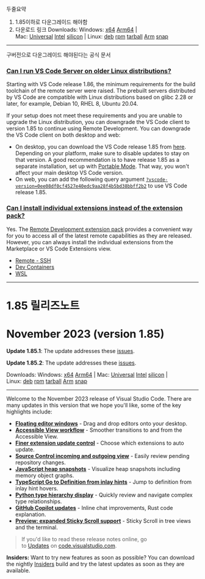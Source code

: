 

두줄요약
1. 1.85이하로 다운그레이드 해야함
2. 다운로드 링크 Downloads: Windows: [x64](https://update.code.visualstudio.com/1.85.2/win32-x64-user/stable) [Arm64](https://update.code.visualstudio.com/1.85.2/win32-arm64-user/stable) | Mac: [Universal](https://update.code.visualstudio.com/1.85.2/darwin-universal/stable) [Intel](https://update.code.visualstudio.com/1.85.2/darwin/stable) [silicon](https://update.code.visualstudio.com/1.85.2/darwin-arm64/stable) | Linux: [deb](https://update.code.visualstudio.com/1.85.2/linux-deb-x64/stable) [rpm](https://update.code.visualstudio.com/1.85.2/linux-rpm-x64/stable) [tarball](https://update.code.visualstudio.com/1.85.2/linux-x64/stable) [Arm](https://code.visualstudio.com/docs/supporting/faq#_previous-release-versions) [snap](https://update.code.visualstudio.com/1.85.2/linux-snap-x64/stable)
---

구버전으로 다운그레이드 해야된다는 공식 문서
### [Can I run VS Code Server on older Linux distributions?](https://code.visualstudio.com/docs/remote/faq#_can-i-run-vs-code-server-on-older-linux-distributions)

Starting with VS Code release 1.86, the minimum requirements for the build toolchain of the remote server were raised. The prebuilt servers distributed by VS Code are compatible with Linux distributions based on glibc 2.28 or later, for example, Debian 10, RHEL 8, Ubuntu 20.04.

If your setup does not meet these requirements and you are unable to upgrade the Linux distribution, you can downgrade the VS Code client to version 1.85 to continue using Remote Development. You can downgrade the VS Code client on both desktop and web:

- On desktop, you can download the VS Code release 1.85 from [here](https://code.visualstudio.com/updates/v1_85). Depending on your platform, make sure to disable updates to stay on that version. A good recommendation is to have release 1.85 as a separate installation, set up with [Portable Mode](https://code.visualstudio.com/docs/editor/portable). That way, you won't affect your main desktop VS Code version.
- On web, you can add the following query argument [`?vscode-version=0ee08df0cf4527e40edc9aa28f4b5bd38bbff2b2`](https://vscode.dev/?vscode-version=0ee08df0cf4527e40edc9aa28f4b5bd38bbff2b2) to use VS Code release 1.85.

### [Can I install individual extensions instead of the extension pack?](https://code.visualstudio.com/docs/remote/faq#_can-i-install-individual-extensions-instead-of-the-extension-pack)

Yes. The [Remote Development extension pack](https://aka.ms/vscode-remote/download/extension) provides a convenient way for you to access all of the latest remote capabilities as they are released. However, you can always install the individual extensions from the Marketplace or VS Code Extensions view.

- [Remote - SSH](https://aka.ms/vscode-remote/download/ssh)
- [Dev Containers](https://aka.ms/vscode-remote/download/containers)
- [WSL](https://aka.ms/vscode-remote/download/wsl)
---

# 1.85 릴리즈노트
# November 2023 (version 1.85)

**Update 1.85.1**: The update addresses these [issues](https://github.com/microsoft/vscode/issues?q=is%3Aissue+milestone%3A%22November+2023+Recovery+1%22+is%3Aclosed).

**Update 1.85.2**: The update addresses these [issues](https://github.com/microsoft/vscode/issues?q=is%3Aissue+milestone%3A%22November+2023+Recovery+2%22+is%3Aclosed).

Downloads: Windows: [x64](https://update.code.visualstudio.com/1.85.2/win32-x64-user/stable) [Arm64](https://update.code.visualstudio.com/1.85.2/win32-arm64-user/stable) | Mac: [Universal](https://update.code.visualstudio.com/1.85.2/darwin-universal/stable) [Intel](https://update.code.visualstudio.com/1.85.2/darwin/stable) [silicon](https://update.code.visualstudio.com/1.85.2/darwin-arm64/stable) | Linux: [deb](https://update.code.visualstudio.com/1.85.2/linux-deb-x64/stable) [rpm](https://update.code.visualstudio.com/1.85.2/linux-rpm-x64/stable) [tarball](https://update.code.visualstudio.com/1.85.2/linux-x64/stable) [Arm](https://code.visualstudio.com/docs/supporting/faq#_previous-release-versions) [snap](https://update.code.visualstudio.com/1.85.2/linux-snap-x64/stable)

---

Welcome to the November 2023 release of Visual Studio Code. There are many updates in this version that we hope you'll like, some of the key highlights include:

- **[Floating editor windows](https://code.visualstudio.com/updates/v1_85#_floating-editor-windows)** - Drag and drop editors onto your desktop.
- **[Accessible View workflow](https://code.visualstudio.com/updates/v1_85#_accessibility)** - Smoother transitions to and from the Accessible View.
- **[Finer extension update control](https://code.visualstudio.com/updates/v1_85#_extension-auto-update-control)** - Choose which extensions to auto update.
- **[Source Control incoming and outgoing view](https://code.visualstudio.com/updates/v1_85#_source-control)** - Easily review pending repository changes.
- **[JavaScript heap snapshots](https://code.visualstudio.com/updates/v1_85#_javascript-debugger)** - Visualize heap snapshots including memory object graphs.
- **[TypeScript Go to Definition from inlay hints](https://code.visualstudio.com/updates/v1_85#_jump-to-definition-for-inlay-hints)** - Jump to definition from inlay hint hovers.
- **[Python type hierarchy display](https://code.visualstudio.com/updates/v1_85#_python)** - Quickly review and navigate complex type relationships.
- **[GitHub Copilot updates](https://code.visualstudio.com/updates/v1_85#_github-copilot)** - Inline chat improvements, Rust code explanation.
- **[Preview: expanded Sticky Scroll support](https://code.visualstudio.com/updates/v1_85#_preview-features)** - Sticky Scroll in tree views and the terminal.

> If you'd like to read these release notes online, go to [Updates](https://code.visualstudio.com/updates) on [code.visualstudio.com](https://code.visualstudio.com/).

**Insiders:** Want to try new features as soon as possible? You can download the nightly [Insiders](https://code.visualstudio.com/insiders) build and try the latest updates as soon as they are available.